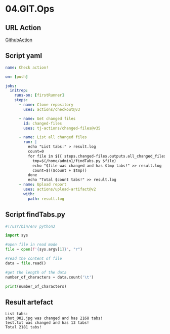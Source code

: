 # 04.GIT.Ops

## URL Action

[GithubAction](https://github.com/igortank/MyRepository/actions/runs/4270684851)

## Script yaml

```yaml
name: Check action!

on: [push]

jobs:
  initrep:
    runs-on: [firstRunner]
    steps:
      - name: Clone repository
        uses: actions/checkout@v3

      - name: Get changed files
        id: changed-files
        uses: tj-actions/changed-files@v35

      - name: List all changed files
        run: |
          echo "List tabs:" > result.log
          count=0
          for file in ${{ steps.changed-files.outputs.all_changed_files }}; do
            tmp=$(/home/admin1/findTabs.py $file)
            echo "$file was changed and has $tmp tabs!" >> result.log
            count=$(($count + $tmp))
          done
          echo "Total $count tabs!" >> result.log
      - name: Upload report
        uses: actions/upload-artifact@v2
        with:
          path: result.log

```

## Script findTabs.py

```python
#!/usr/bin/env python3

import sys

#open file in read mode
file = open(f'{sys.argv[1]}', "r")

#read the content of file
data = file.read()

#get the length of the data
number_of_characters = data.count('\t')

print(number_of_characters)
```

## Result artefact

```text
List tabs:
shot_002.jpg was changed and has 2168 tabs!
test.txt was changed and has 13 tabs!
Total 2181 tabs!
```
